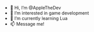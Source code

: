 - 👋 Hi, I’m @AppleTheDev
- 👀 I’m interested in game development
- 🌱 I’m currently learning Lua
- 📫 Message me!

<!---
AppleTheDev/AppleTheDev is a ✨ special ✨ repository because its `README.md` (this file) appears on your GitHub profile.
You can click the Preview link to take a look at your changes.
--->
